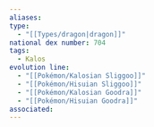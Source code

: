 ```yaml
---
aliases: 
type:
  - "[[Types/dragon|dragon]]"
national dex number: 704
tags:
  - Kalos
evolution line:
  - "[[Pokémon/Kalosian Sliggoo]]"
  - "[[Pokémon/Hisuian Sliggoo]]"
  - "[[Pokémon/Kalosian Goodra]]"
  - "[[Pokémon/Hisuian Goodra]]"
associated: 
---
```

